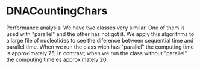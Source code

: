 # DNACountingChars
Performance analysis: We have two classes very similar. One of them is used with "parallel" and the other has not got it. 
We apply this algorithms to a large file of nucleotides to see the diference between sequential time and parallel time. 
When we run the class wich has "parallel" the computing time is approximately 75, in contrast; when we run the class without "parallel" 
the computing time es approximately 20.
